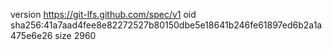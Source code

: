 version https://git-lfs.github.com/spec/v1
oid sha256:41a7aad4fee8e82272527b80150dbe5e18641b246fe61897ed6b2a1a475e6e26
size 2960
